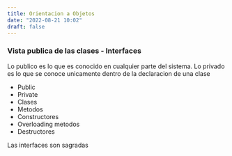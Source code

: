 ```yaml
---
title: Orientacion a Objetos
date: "2022-08-21 10:02"
draft: false
---
```

### Vista publica de las clases - Interfaces
Lo publico es lo que es conocido en cualquier parte del sistema. Lo privado es lo que se conoce unicamente dentro de la declaracion de una clase
- Public
- Private
- Clases
- Metodos
- Constructores
- Overloading metodos
- Destructores

Las interfaces son sagradas